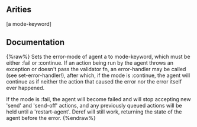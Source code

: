 ## Arities
[a mode-keyword]

## Documentation
{%raw%}
Sets the error-mode of agent a to mode-keyword, which must be
  either :fail or :continue.  If an action being run by the agent
  throws an exception or doesn't pass the validator fn, an
  error-handler may be called (see set-error-handler!), after which,
  if the mode is :continue, the agent will continue as if neither the
  action that caused the error nor the error itself ever happened.
  
  If the mode is :fail, the agent will become failed and will stop
  accepting new 'send' and 'send-off' actions, and any previously
  queued actions will be held until a 'restart-agent'.  Deref will
  still work, returning the state of the agent before the error.
{%endraw%}

